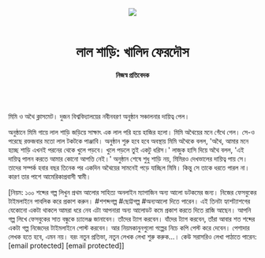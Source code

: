 <div align=center>
<img src=https://images.prothomalo.com/prothomalo-bangla/2021-01/1d75151c-eff9-4e9f-ac28-aebc4618d00f/palo_bangla_og.png />
<br><br>
<h1>লাল শাড়ি: খালিদ ফেরদৌস</h1>
<h4>নিজস্ব প্রতিবেদক</h4>
<br><br>
</div>

মিমি ও অথৈ ক্লাসমেট। দুজন বিশ্ববিদ্যালয়ের নবীনবরণ অনুষ্ঠান সঞ্চালনার দায়িত্ব পেল।

অনুষ্ঠানে মিমি গায়ে লাল শাড়ি জড়িয়ে সাক্ষাৎ এক লাল পরি হয়ে হাজির হলো। মিমি অথৈয়ের মনে গেঁথে গেল। সে-ও পরেছে রক্তজবার মতো লাল টকটকে পাঞ্জাবি। অনুষ্ঠান শুরু হবে হবে অবস্থায় মিমি অথৈকে বলল, 'অথৈ, আমার মনে হচ্ছে শাড়ি এখনই পরনের থেকে খুলে পড়বে। খুলে পড়লে তুই একটু ধরিস।' লাজুক হাসি দিয়ে অথৈ বলল, 'এই দায়িত্ব পালন করতে আমার কোনো আপত্তি নেই।' অনুষ্ঠান শেষে শুধু শাড়ি নয়, মিমিরও দেখভালের দায়িত্ব পায় সে। তাদের সম্পর্ক হবার বছর তিনেক পর একদিন অথৈয়ের সামনেই পড়ে যাচ্ছিল মিমি। কিন্তু সে তাকে ধরতে পারল না। কারণ তার পাশে আমেরিকাপ্রবাসী স্বামী।

[নিয়ম: ১০০ শব্দের গল্প লিখুন প্রথম আলোর সাহিত্য অনলাইন ম্যাগাজিন অন্য আলো ডটকমের জন্য। নিজের ফেসবুকের টাইমলাইনে পাবলিক করে প্রকাশ করুন। #শশব্দগল্প #ছোট্টগল্প #অন্যআলো দিতে পারেন। এই তিনটা হ্যাশট্যাশগের যেকোনো একটা থাকলে আমরা ধরে নেব এটা আপনারা অন্য আলোডট কমে প্রকাশ করতে দিতে রাজি আছেন। আপনি গল্প লিখে ফেসবুকের সাত বন্ধুকে চ্যালেঞ্জ জানাবেন। তাঁদের ট্যাগ করবেন। যাঁদের ট্যাগ করবেন, তাঁরা আবার শত শব্দের একটা গল্প নিজেদের টাইমলাইনে পোস্ট করবেন। আর নিয়মকানুনগুলো গল্পের নিচে কপি পেস্ট করে দেবেন। পেশাদার লেখক হতে হবে, এমন নয়। বরং নতুন প্রতিভা, নতুন লেখক লেখা শুরু করুক...। কেউ সরাসরিও লেখা পাঠাতে পারেন: [email protected] [email protected]]
